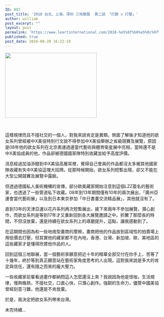 ```yaml
---
ID: 897
post_title: '2018 台北、上海、深圳 三地聯展  第二話 「打臉 x 打壓」'
author: william
post_excerpt: ""
layout: post
permalink: 'https://www.leartinternational.com/2018-%e5%8f%b0%e5%8c%97%e3%80%81%e4%b8%8a%e6%b5%b7%e3%80%81%e6%b7%b1%e5%9c%b3-%e4%b8%89%e5%9c%b0%e8%81%af%e5%b1%95-%e7%ac%ac%e4%ba%8c%e8%a9%b1-%e3%80%8c%e6%89%93%e8%87%89-x-%e6%89%93%e5%a3%93/'
published: true
post_date: 2018-08-28 16:22:19
---
```

<img class="alignnone size-medium wp-image-898" src="https://www.leartinternational.com/wordpress/wp-content/uploads/2018/08/38829127_223847748471246_7217449991239892992_n-300x213.jpg" alt="" width="300" height="213" />

&nbsp;

這樣規律而且不擅社交的一個人，對我來說肯定是異類。側面了解後才知道他的欲女系列曾經被中X美協特別行文說不得參加中X美協舉辦之省級競賽及展覽，原因是08年他的欲女系列在北京奧運週邊當代藝術與體育衛星展中亮相，當時還不是中X美協成員的他，作品卻被德國國家隊特別收藏並給予高度評價。

消息經過加油添醋到中X美協高層耳裡，覺得自己會員的作品都沒太多被其他國家隊收藏有失中X美協這塊大招牌。從那時候開始，欲女系列短暫出現，卻又不能在大型公開競賽及展覽中露臉。
<div class="text_exposed_show">

但透過德國私人美術機構的宣傳，部分歐美藏家開始注意到這個LZZ簽名的藝術家，也透過了一些管道私下收藏。08年到13年期間僅有10年的兩次展出，「廣州亞運會當代藝術展」以及到日本東京參加「中日書畫交流精品展」，其他就沒有了。

直到13年的天津亞運以花卉系列再次短暫展出，接下來兩年不參加展覽，潛心創作，而欲女系列是等到17年才又重新回到各大展覽邀請之中。折騰了那麼長的時間，不但沒放棄，還是持續在欲女系列上的琢磨提升，這點，讓我感動到了。

在這期間也因為和一些地痞型畫商的摩擦，畫商把他的作品放到區域性的拍賣場上用低價去打壓，但其實他的藏家都不在內地，香港、台灣、新加坡、歐、美地區的這些藏家才是懂得欣賞他作品的人。

回到這個三地聯展，當一個藝術家願意把近十年的精華全部交付在你手上，苦等了十幾年，終於等到真正願意站在藝術家角度思考的人出現。這對我來說是多大的肯定與信任，還有隨之而來的龐大壓力。

一些收藏家前輩看過畫作都納悶這人怎麼還沒上來？我說因為他是怪咖，生活規律，慢熱晚熟，不擅社交，口直心快，只潛心創作。強韌的生命力，儘管中國美協曾經刻意刁難，他還是不肯放棄。

於是，我決定把欲女系列帶來台灣。

未完待續...

</div>